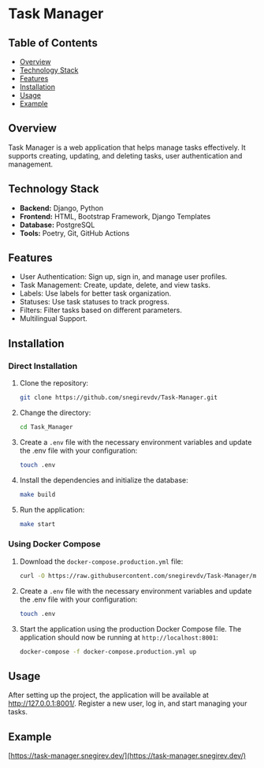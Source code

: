 # Task Manager

## Table of Contents

- [Overview](#overview)
- [Technology Stack](#technology-stack)
- [Features](#features)
- [Installation](#installation)
- [Usage](#usage)
- [Example](#example)

## Overview

Task Manager is a web application that helps manage tasks effectively. It supports creating, updating, and deleting tasks, user authentication and management.

## Technology Stack

- **Backend:** Django, Python
- **Frontend:** HTML, Bootstrap Framework, Django Templates
- **Database:** PostgreSQL
- **Tools:** Poetry, Git, GitHub Actions

## Features

- User Authentication: Sign up, sign in, and manage user profiles.
- Task Management: Create, update, delete, and view tasks.
- Labels: Use labels for better task organization.
- Statuses: Use task statuses to track progress.
- Filters: Filter tasks based on different parameters.
- Multilingual Support.

## Installation

### Direct Installation

1. Clone the repository:

   ```sh
   git clone https://github.com/snegirevdv/Task-Manager.git
   ```

2. Change the directory:

   ```sh
   cd Task_Manager
   ```

3. Create a `.env` file with the necessary environment variables and update the .env file with your configuration:

   ```sh
   touch .env
   ```

4. Install the dependencies and initialize the database:

   ```sh
   make build
   ```

5. Run the application:
   ```sh
   make start
   ```

### Using Docker Compose

1. Download the `docker-compose.production.yml` file:

   ```sh
   curl -O https://raw.githubusercontent.com/snegirevdv/Task-Manager/main/docker-compose.production.yml
   ```

2. Create a `.env` file with the necessary environment variables and update the .env file with your configuration:

   ```sh
   touch .env
   ```

3. Start the application using the production Docker Compose file. The application should now be running at `http://localhost:8001`:

   ```sh
   docker-compose -f docker-compose.production.yml up
   ```

## Usage

After setting up the project, the application will be available at http://127.0.0.1:8001/.
Register a new user, log in, and start managing your tasks.

## Example

[https://task-manager.snegirev.dev/](https://task-manager.snegirev.dev/)
